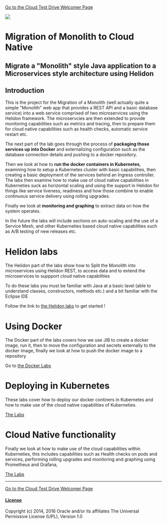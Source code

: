 [Go to the Cloud Test Drive Welcomer Page](../../readme.md)

![](/Users/jleemans/dev/github/tg-helidon/cloudtestdrive/common/images/customer.logo2.png)

# Migration of Monolith to Cloud Native

## Migrate a "Monolith" style Java application to a Microservices style architecture using Helidon

## Introduction

This is the project for the Migration of a Monolith (well actually quite a simple "Monolith" web app that provides a REST API and a basic database service) into a web service comprised of two microservices using the Helidon framework. The microservcies are then extended to provide monitoring capabilities such as metrics and tracing, then to prepare them for cloud native capabilities such as health checks, automatic service restart etc.

The next part of the lab goes through the process of **packaging those services up into Docker** and externalizing configuration such as the database connection details and pushing to a docker repository.

Then we look at how to **run the docker containers in Kubernetes**, examining how to setup a Kubernetes cluster with basic capabilities, then creating a basic deployment of the services behind an Ingress controller. The labs then examine how to make use of cloud native capabilities in Kuberneties suck as horizontal scaling and using the support in Helidon for things like service liveness, readiness and how those combine to enable continuous service delivery using rolling upgrades. 

Finally we look at **monitoring and graphing** to extract data on how the system operates.

In the future the labs will include sections on auto-scaling and the use of a Service Mesh, and other Kuberneties based cloud native capabilities such as A/B testing of new releases etc.

# Helidon labs
The Helidon part of the labs show how to Split the Monolith into microservices using Helidon REST, to access data and to extend the microservices to suppport cloud native capabilities

To do these labs you must be familiar with Java at a basic lavel (able to understand classes, constructors, methods etc.) and a bit familiar with the Eclipse IDE

Follow the link to [the Helidon labs](Helidon/Helidon-labs.md) to get started !



# Using Docker
The Docker part of the labs covers how we use JIB to create a docker image, run it, then to move the configuration and secrets externally to the docker image, finally we look at how to push the docker image to a repository

Go to [the Docker Labs](Docker/DockerLabs.md)



# Deploying in Kubernetes
These labs cover how to deploy our docker continers in Kubernetes and how to make use of the cloud native capabilities of Kuberneties.

[The Labs](Kubernetes/Kubernetes-labs.md)



# Cloud Native functionality
Finally we look at how to make use of the cloud capabilities within Kuberneties, this includes capabilities such as Health checks on pods and services, performing rolling upgrades and monitoring and graphing using Prometheus and Grafana, 

[The Labs](Kubernetes/KubernetiesCloudNativeLabs.md)





---

[Go to the Cloud Test Drive Welcomer Page](../../readme.md)



#### [License](../../LICENSE)

Copyright (c) 2014, 2016 Oracle and/or its affiliates
The Universal Permissive License (UPL), Version 1.0